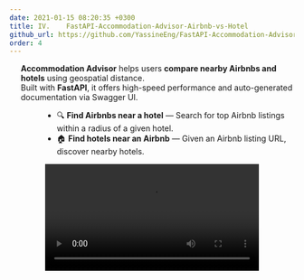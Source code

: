 ```yaml
---
date: 2021-01-15 08:20:35 +0300
title: IV.    FastAPI-Accommodation-Advisor-Airbnb-vs-Hotel
github_url: https://github.com/YassineEng/FastAPI-Accommodation-Advisor-Airbnb-vs-Hotel
order: 4
---
```

<p style="margin-left: 20px;"><strong>Accommodation Advisor</strong> helps users <strong>compare nearby Airbnbs and hotels</strong> using geospatial distance.<br>Built with <strong>FastAPI</strong>, it offers high-speed performance and auto-generated documentation via Swagger UI.</p>
<ul style="margin-left: 60px;">
<li>🔍 <strong>Find Airbnbs near a hotel</strong> — Search for top Airbnb listings within a radius of a given hotel.</li>
<li>🏠 <strong>Find hotels near an Airbnb</strong> — Given an Airbnb listing URL, discover nearby hotels.</li>
</ul>

<div style="text-align: center;">
    <video controls width="75%">
        <source src="/images/fastapi-demo.mp4" type="video/mp4">
        Your browser does not support the video tag.
    </video>
</div>
